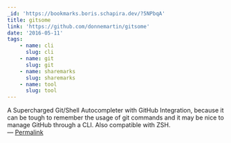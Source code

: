 ```yaml
---
_id: 'https://bookmarks.boris.schapira.dev/?5NPbqA'
title: gitsome
link: 'https://github.com/donnemartin/gitsome'
date: '2016-05-11'
tags:
    - name: cli
      slug: cli
    - name: git
      slug: git
    - name: sharemarks
      slug: sharemarks
    - name: tool
      slug: tool
---
```


A Supercharged Git/Shell Autocompleter with GitHub Integration, because it can
be tough to remember the usage of git commands and it may be nice to manage
GitHub through a CLI. Also compatible with ZSH. <br>&#8212;
<a href="https://bookmarks.boris.schapira.dev/?5NPbqA" title="Permalink">Permalink</a>
